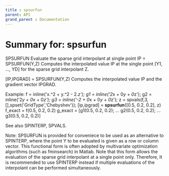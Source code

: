 ```yaml
---
title : spsurfun
parent: API
grand_parent : Documentation
---
```

# Summary for: **spsurfun**

SPSURFUN Evaluate the sparse grid interpolant at single point
IP = SPSURFUN(Y,Z)  Computes the interpolated value IP at
the single point [Y1, ..., YD] for the sparse grid
interpolant Z.

[IP,IPGRAD] = SPSURFUN(Y,Z)  Computes the interpolated
value IP and the gradient vector IPGRAD.

Example:
f = inline('x.^2 + y.^2 - 2.*z');
g1 = inline('2*x + 0*y + 0*z');
g2 = inline('2*y + 0*x + 0*z');
g3 = inline('-2  + 0*x + 0*y + 0*z');
z = spvals(f,3,[],spset('GridType','Chebyshev'));
[ip,ipgrad] = **spsurfun**([0.5, 0.2, 0.2], z)
f_exact = f(0.5, 0.2, 0.2)
g_exact = [g1(0.5, 0.2, 0.2); ...
g2(0.5, 0.2, 0.2); ...
g3(0.5, 0.2, 0.2)]

See also SPINTERP, SPVALS.

Note:
SPSURFUN is provided for conveniece to be used as an
alternative to SPINTERP, where the point Y to be
evaluated is given as a row or column vector. This
functional form is often adopted by multivariate
optimization algorithms (such as fminsearch) in
Matlab.
Note that this form allows the evaluation of the sparse
grid interpolant at a single point only. Therefore, It
is recommended to use SPINTERP instead if multiple
evaluations of the interpolant can be performed
simultaneously.

